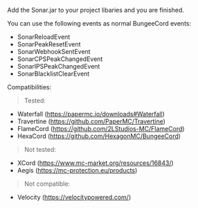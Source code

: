 Add the Sonar.jar to your project libaries and you are finished.

You can use the following events as normal BungeeCord events:

- SonarReloadEvent
- SonarPeakResetEvent
- SonarWebhookSentEvent
- SonarCPSPeakChangedEvent
- SonarIPSPeakChangedEvent
- SonarBlacklistClearEvent

Compatibilities:

> Tested:
  - Waterfall (https://papermc.io/downloads#Waterfall)
  - Travertine (https://github.com/PaperMC/Travertine)
  - FlameCord (https://github.com/2LStudios-MC/FlameCord)
  - HexaCord (https://github.com/HexagonMC/BungeeCord)

> Not tested:
  - XCord (https://www.mc-market.org/resources/16843/)
  - Aegis (https://mc-protection.eu/products)

> Not compatible:
  - Velocity (https://velocitypowered.com/)
